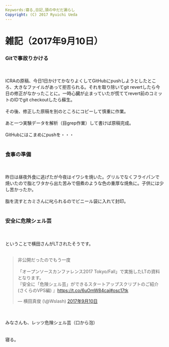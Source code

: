 ```yaml
---
Keywords:寝る,日記,頭の中だだ漏らし
Copyright: (C) 2017 Ryuichi Ueda
---
```

# 雑記（2017年9月10日）
<h3>Gitで事故りかける</h3><br />
<br />
ICRAの原稿、今日1日かけてかなりよくしてGitHubにpushしようとしたところ、大きなファイルがあって拒否られる。それを取り除いてgit revertしたら今日の修正がなかったことに。一時心臓が止まっていたが慌ててrevert前のコミットのIDでgit checkoutしたら蘇生。<br />
<br />
その後、修正した原稿を別のところにコピーして慎重に作業。<br />
<br />
あと一つ実験データを解析（目grep作業）して書けば原稿完成。<br />
<br />
GitHubにはこまめにpushを・・・<br />
<br />
<h3>食事の準備</h3><br />
<br />
昨日は昼夜外食に逃げたが今夜はイワシを焼いた。グリルでなくフライパンで焼いたので脂とワタから出た苦みで佃煮のような色の重厚な焼魚に。子供には少し苦かったか。<br />
<br />
脂を流すとカミさんに叱られるのでビニール袋に入れて封印。<br />
<br />
<h3>安全に危険シェル芸</h3><br />
<br />
ということで横田さんがLTされたそうです。<br />
<br />
<blockquote class="twitter-tweet" data-lang="ja"><p lang="ja" dir="ltr">非公開だったのでもう一度<br><br>「オープンソースカンファレンス2017 Tokyo/Fall」で実施したLTの資料となります。<br>『安全に「危険シェル芸」ができるスタートアップスクリプトのご紹介(さくらのVPS編) 』<a href="https://t.co/6uOmW84caj">https://t.co/6uOmW84caj</a><a href="https://twitter.com/hashtag/osc17tk?src=hash">#osc17tk</a></p>&mdash; 横田真俊 (\@Wslash) <a href="https://twitter.com/Wslash/status/906816993939955712">2017年9月10日</a></blockquote> <script async src="//platform.twitter.com/widgets.js" charset="utf-8"></script><br />
<br />
みなさんも、レッツ危険シェル芸（口から泡）<br />
<br />
<br />
寝る。
